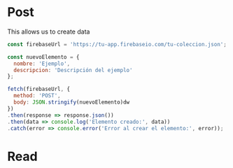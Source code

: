 # Post

This allows us to create data

```javascript
const firebaseUrl = 'https://tu-app.firebaseio.com/tu-coleccion.json';

const nuevoElemento = {
  nombre: 'Ejemplo',
  descripcion: 'Descripción del ejemplo'
};

fetch(firebaseUrl, {
  method: 'POST',
  body: JSON.stringify(nuevoElemento)dw
})
.then(response => response.json())
.then(data => console.log('Elemento creado:', data))
.catch(error => console.error('Error al crear el elemento:', error));
```

# Read

```javascript

```